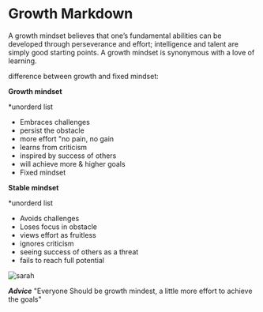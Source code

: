 # Growth Markdown

A growth mindset believes that one’s fundamental abilities can be developed through perseverance and effort; intelligence and talent are simply good starting points. A growth mindset is synonymous with a love of learning.

difference between growth and fixed mindset:

**Growth mindset**

*unorderd list

- Embraces challenges
- persist the obstacle
- more effort "no pain, no gain
- learns from criticism 
- inspired by success of others
- will achieve more & higher goals
- Fixed mindset

**Stable mindset**

*unorderd list

- Avoids challenges 
- Loses focus in obstacle
- views effort as fruitless 
- ignores criticism 
- seeing success of others as a threat 
- fails to reach full potential 


![sarah](https://www.coderomeos.org/storage/uploads/images/posts/how-to-use-github-simple-github-tutorial-for-beginners-5d75f561e98d4.png)

***Advice***
"Everyone Should be growth mindest, a little more effort to achieve the goals"

